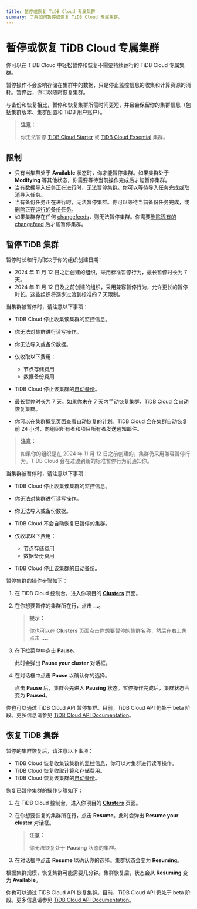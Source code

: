 ```yaml
---
title: 暂停或恢复 TiDB Cloud 专属集群
summary: 了解如何暂停或恢复 TiDB Cloud 专属集群。
---
```


# 暂停或恢复 TiDB Cloud 专属集群

你可以在 TiDB Cloud 中轻松暂停和恢复不需要持续运行的 TiDB Cloud 专属集群。

暂停操作不会影响存储在集群中的数据，只是停止监控信息的收集和计算资源的消耗。暂停后，你可以随时恢复集群。

与备份和恢复相比，暂停和恢复集群所需时间更短，并且会保留你的集群信息（包括集群版本、集群配置和 TiDB 用户账户）。

> **注意：**
>
> 你无法暂停 [TiDB Cloud Starter](/tidb-cloud/select-cluster-tier.md#tidb-cloud-serverless) 或 [TiDB Cloud Essential](/tidb-cloud/select-cluster-tier.md#essential) 集群。

## 限制

- 只有当集群处于 **Available** 状态时，你才能暂停集群。如果集群处于 **Modifying** 等其他状态，你需要等待当前操作完成后才能暂停集群。
- 当有数据导入任务正在进行时，无法暂停集群。你可以等待导入任务完成或取消导入任务。
- 当有备份任务正在进行时，无法暂停集群。你可以等待当前备份任务完成，或[删除正在运行的备份任务](/tidb-cloud/backup-and-restore.md#delete-a-running-backup-job)。
- 如果集群存在任何 [changefeeds](/tidb-cloud/changefeed-overview.md)，则无法暂停集群。你需要[删除现有的 changefeed](/tidb-cloud/changefeed-overview.md#delete-a-changefeed) 后才能暂停集群。

## 暂停 TiDB 集群

暂停时长和行为取决于你的组织创建日期：

- 2024 年 11 月 12 日之后创建的组织，采用标准暂停行为，最长暂停时长为 7 天。
- 2024 年 11 月 12 日及之前创建的组织，采用兼容暂停行为，允许更长的暂停时长。这些组织将逐步过渡到标准的 7 天限制。

<SimpleTab>
<div label="Standard pause behavior">

当集群被暂停时，请注意以下事项：

- TiDB Cloud 停止收集该集群的监控信息。
- 你无法对集群进行读写操作。
- 你无法导入或备份数据。
- 仅收取以下费用：

    - 节点存储费用
    - 数据备份费用

- TiDB Cloud 停止该集群的[自动备份](/tidb-cloud/backup-and-restore.md#turn-on-auto-backup)。
- 最长暂停时长为 7 天。如果你未在 7 天内手动恢复集群，TiDB Cloud 会自动恢复集群。
- 你可以在集群概览页面查看自动恢复的计划。TiDB Cloud 会在集群自动恢复前 24 小时，向组织所有者和项目所有者发送通知邮件。

</div>
<div label="Compatible pause behavior">

> **注意：**
>
> 如果你的组织是在 2024 年 11 月 12 日之前创建的，集群仍采用兼容暂停行为。TiDB Cloud 会在过渡到新的标准暂停行为前通知你。

当集群被暂停时，请注意以下事项：

- TiDB Cloud 停止收集该集群的监控信息。
- 你无法对集群进行读写操作。
- 你无法导入或备份数据。
- TiDB Cloud 不会自动恢复已暂停的集群。
- 仅收取以下费用：

    - 节点存储费用
    - 数据备份费用

- TiDB Cloud 停止该集群的[自动备份](/tidb-cloud/backup-and-restore.md#turn-on-auto-backup)。

</div>
</SimpleTab>

暂停集群的操作步骤如下：

1. 在 TiDB Cloud 控制台，进入你项目的 [**Clusters**](https://tidbcloud.com/project/clusters) 页面。
2. 在你想要暂停的集群所在行，点击 **...**。

    > **提示：**
    >
    > 你也可以在 **Clusters** 页面点击你想要暂停的集群名称，然后在右上角点击 **...**。

3. 在下拉菜单中点击 **Pause**。

    此时会弹出 **Pause your cluster** 对话框。

4. 在对话框中点击 **Pause** 以确认你的选择。

    点击 **Pause** 后，集群会先进入 **Pausing** 状态。暂停操作完成后，集群状态会变为 **Paused**。

你也可以通过 TiDB Cloud API 暂停集群。目前，TiDB Cloud API 仍处于 beta 阶段。更多信息请参见 [TiDB Cloud API Documentation](https://docs.pingcap.com/tidbcloud/api/v1beta)。

## 恢复 TiDB 集群

暂停的集群恢复后，请注意以下事项：

- TiDB Cloud 恢复收集该集群的监控信息，你可以对集群进行读写操作。
- TiDB Cloud 恢复收取计算和存储费用。
- TiDB Cloud 恢复该集群的[自动备份](/tidb-cloud/backup-and-restore.md#turn-on-auto-backup)。

恢复已暂停集群的操作步骤如下：

1. 在 TiDB Cloud 控制台，进入你项目的 [**Clusters**](https://tidbcloud.com/project/clusters) 页面。
2. 在你想要恢复的集群所在行，点击 **Resume**。此时会弹出 **Resume your cluster** 对话框。

    > **注意：**
    >
    > 你无法恢复处于 **Pausing** 状态的集群。

3. 在对话框中点击 **Resume** 以确认你的选择。集群状态会变为 **Resuming**。

根据集群规模，恢复集群可能需要几分钟。集群恢复后，状态会从 **Resuming** 变为 **Available**。

你也可以通过 TiDB Cloud API 恢复集群。目前，TiDB Cloud API 仍处于 beta 阶段。更多信息请参见 [TiDB Cloud API Documentation](https://docs.pingcap.com/tidbcloud/api/v1beta)。